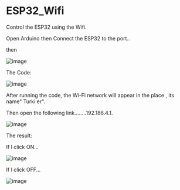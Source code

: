 # ESP32_Wifi
Control the ESP32 using the Wifi.

Open Arduino then Connect the ESP32 to the port..

then

![image](https://user-images.githubusercontent.com/108034996/180243715-a956b9be-ce52-4bb3-b8bc-8151ad1cd0b8.png)

The Code:

![image](https://user-images.githubusercontent.com/108034996/180244279-46d965b8-e595-4b69-b6fc-9b3eb717d02e.png)

After running the code, the Wi-Fi network will appear in the place , its name" Turki er".

Then open the following link........192.186.4.1.

![image](https://user-images.githubusercontent.com/108034996/180246307-ca131035-9ffa-4683-84c6-a781d08bcc8b.png)

The result:

If I click ON...

![image](https://user-images.githubusercontent.com/108034996/180247609-cda06db6-eefc-4545-bf78-dc7986c4e2f0.png)


If I click OFF...

![image](https://user-images.githubusercontent.com/108034996/180247849-fff632ce-524c-4164-8297-c32470501c5b.png)





